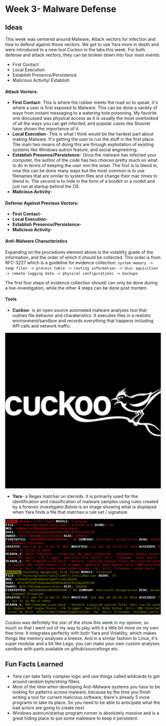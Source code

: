# Week 3- Malware Defense

## Ideas

This week was centered around Malware, Attack vectors for infection and how to defend against those vectors. We got to use Yara more in depth and were introduced to a new tool Cuckoo in the labs this week. For both defense and attack vectors, they can be broken down into four main events:
 - First Contact
 - Local Execution
 - Establish Presence/Persistence
 - Malicious Activity/ Establish 

#### Attack Vectors:
 - **First Contact**- This is where the rubber meets the road so to speak, it's where a user is first exposed to Malware. This can be done a variety of ways from instant messaging to a watering hole poisoning. My favorite one discussed was physical access as it is usually the most overlooked of all the ways you can get infected, and popular cases like Stuxnet have shown the importance of it.
 - **Local Execution**- This is what I think would be the hardest part about making Malware. It's getting the user to run the stuff in the first place. The main two means of doing this are through exploitation of existing systems like Windows autron feature, and social engineering. 
 - **Establish Presence/Persistence**- Once the malware has infected your computer, the author of the code has two choices pretty much on what to do in terms of keeping the user non the wiser. The first is to blend in, now this can be done many ways but the most common is to use filenames that are similar to system files and change their mac times to blend in. The second is to hide in the form of a bootkit or a rootkit and just run at startup behind the OS.
 - **Malicious Activity**- 

#### Defense Against Previous Vectors:
 - **First Contact**- 
 - **Local Execution**- 
 - **Establish Presence/Persistence**-
 - **Malicious Activity**- 

#### Anti-Malware Characteristics
Expanding on the procedures element above is the volatility grade of the information, and the order of which it should be collected. This order is from RFC-3227 which is a guideline for evidence collection:
`system memory -> temp files -> process table -> routing information -> disc aquisition -> remote logging data -> physical configurations -> backups`

The first four steps of evidence collection should/ can only be done during a live-investigation, while the other 4 steps can be done post mortem. 

#### Tools

- **Cuckoo**- is an open source automated malware analyses tool that oulines file behavior and charateristics. It executes files in a realistic environment/sandbox and records everything that happens including API calls and network traffic. 

![cheat sheet](images/kol.jpg)

- **Yara**- a Regex matcher on steroids. It is primarily used for the identification and classification of malware samples using rules created by a forensic investigator.Below is an image showing what is displayed when Yara finds a file that matches a rule set / signature.

![Yara Ouput](images/yarasig.png)

Cuckoo was definitely the star of the show this week in my opinion, so much so that I went out of my way to play with it a little bit more on my own free time. It integrates perfectly with both Yara and Volatility, which makes things like memory analyses a breeze. And in a similar fashion to Linux, it's super modular and a bit like Lego, you can make your own custom analyses sandbox with parts available on github/sourceforge etc.

## Fun Facts Learned
- Yara can take fairly complex logic and use things called wildcards to get around random byte/string fillers.
- Most of the time when developing Anti-Malware systems you have to be looking for patterns across malware, because by the time you finish writing a tool for current malicious software, there's already 5 more programs to take its place. So you need to be able to anticipate what the bad actors are going to create next.
- Windows autorun/startup program runner is absolutely massive and is a great hiding place to put some maleware to keep it persistent. 
